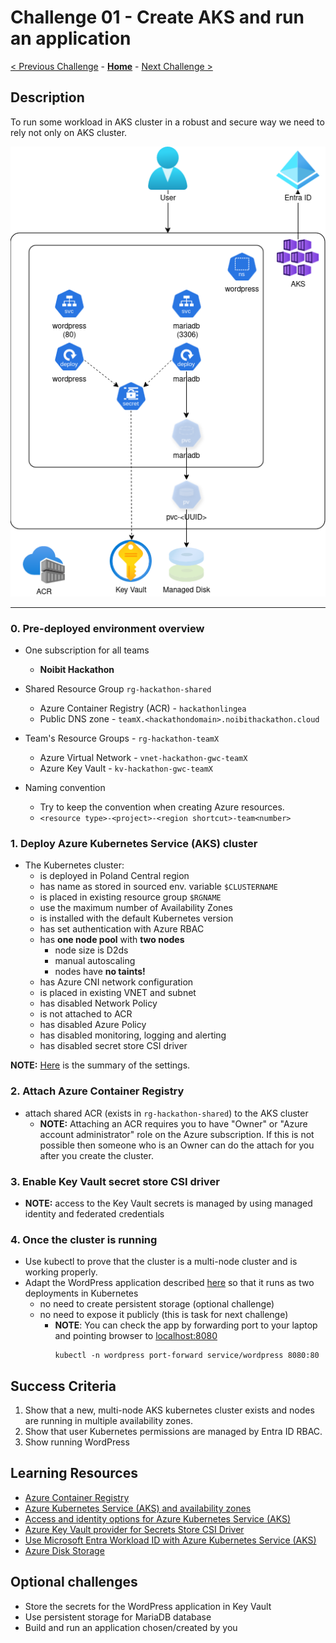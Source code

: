 # Challenge 01 - Create AKS and run an application

 [< Previous Challenge](./challenge00.md) - **[Home](README.md)** - [Next Challenge >](./challenge02.md)

## Description

To run some workload in AKS cluster in a robust and secure way we need to rely not only on AKS cluster.

![challenge01](images/challenge01.png)

---

### 0. Pre-deployed environment overview
* One subscription for all teams
  * **Noibit Hackathon**


* Shared Resource Group `rg-hackathon-shared`
  * Azure Container Registry (ACR) - `hackathonlingea`
  * Public DNS zone - `teamX.<hackathondomain>.noibithackathon.cloud`


* Team's Resource Groups - `rg-hackathon-teamX`
  * Azure Virtual Network - `vnet-hackathon-gwc-teamX`
  * Azure Key Vault - `kv-hackathon-gwc-teamX`


* Naming convention
  * Try to keep the convention when creating Azure resources.
  * `<resource type>-<project>-<region shortcut>-team<number>`

### 1. Deploy Azure Kubernetes Service (AKS) cluster
- The Kubernetes cluster:
  - is deployed in Poland Central region
  - has name as stored in sourced env. variable `$CLUSTERNAME`
  - is placed in existing resource group `$RGNAME`
  - use the maximum number of Availability Zones
  - is installed with the default Kubernetes version
  - has set authentication with Azure RBAC
  - has **one node pool** with **two nodes**
    - node size is D2ds
    - manual autoscaling
    - nodes have **no taints!**
  - has Azure CNI network configuration
  - is placed in existing VNET and subnet
  - has disabled Network Policy
  - is not attached to ACR
  - has disabled Azure Policy
  - has disabled monitoring, logging and alerting
  - has disabled secret store CSI driver

**NOTE:** [Here](./images/challenge01-aks-settings.png) is the summary of the settings.

### 2. Attach Azure Container Registry
- attach shared ACR (exists in `rg-hackathon-shared`) to the AKS cluster
  - **NOTE:** Attaching an ACR requires you to have "Owner" or "Azure account administrator" role on the Azure subscription. If this is not possible then someone who is an Owner can do the attach for you after you create the cluster.

### 3. Enable Key Vault secret store CSI driver
- **NOTE:** access to the Key Vault secrets is managed by using managed identity and federated credentials

### 4. Once the cluster is running
- Use kubectl to prove that the cluster is a multi-node cluster and is working properly.
- Adapt the WordPress application described [here](https://github.com/docker/awesome-compose/blob/master/wordpress-mysql/compose.yaml) so that it runs as two deployments in Kubernetes
  - no need to create persistent storage (optional challenge)
  - no need to expose it publicly (this is task for next challenge)
    - **NOTE**: You can check the app by forwarding port to your laptop and pointing browser to [localhost:8080](http://localhost:8080)
      ```commandline
      kubectl -n wordpress port-forward service/wordpress 8080:80
      ```

## Success Criteria

1. Show that a new, multi-node AKS kubernetes cluster exists and nodes are running in multiple availability zones.
1. Show that user Kubernetes permissions are managed by Entra ID RBAC.
1. Show running WordPress

## Learning Resources

- [Azure Container Registry](https://learn.microsoft.com/en-us/azure/container-registry/container-registry-get-started-azure-cli)
- [Azure Kubernetes Service (AKS) and availability zones](https://docs.microsoft.com/en-us/azure/aks/availability-zones)
- [Access and identity options for Azure Kubernetes Service (AKS)](https://learn.microsoft.com/en-us/azure/aks/concepts-identity)
- [Azure Key Vault provider for Secrets Store CSI Driver](https://learn.microsoft.com/en-us/azure/aks/csi-secrets-store-driver)
- [Use Microsoft Entra Workload ID with Azure Kubernetes Service (AKS)](https://learn.microsoft.com/en-us/azure/aks/workload-identity-overview)
- [Azure Disk Storage](https://learn.microsoft.com/en-us/azure/aks/azure-csi-disk-storage-provision)

## Optional challenges
* Store the secrets for the WordPress application in Key Vault
* Use persistent storage for MariaDB database
* Build and run an application chosen/created by you

